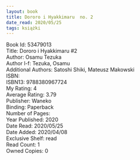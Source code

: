 ```yaml
---
layout: book
title: Dororo i Hyakkimaru  no. 2
date_read: 2020/05/25
tags: książki
---
```


Book Id: 53479013<br />
Title: Dororo i Hyakkimaru #2<br />
Author: Osamu Tezuka<br />
Author l-f: Tezuka, Osamu<br />
Additional Authors: Satoshi Shiki, Mateusz Makowski<br />
ISBN: <br />
ISBN13: 9788380967724<br />
My Rating: 4<br />
Average Rating: 3.79<br />
Publisher: Waneko<br />
Binding: Paperback<br />
Number of Pages: <br />
Year Published: 2020<br />
Date Read: 2020/05/25<br />
Date Added: 2020/04/08<br />
Exclusive Shelf: read<br />
Read Count: 1<br />
Owned Copies: 0<br />


